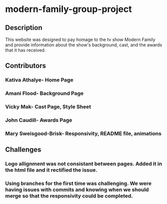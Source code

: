 # modern-family-group-project

## Description
This website was designed to pay homage to the tv show Modern Family and provide information about the show's background, cast, and the awards that it has received.

## Contributors
 ### Kativa Athalye- Home Page
 ### Amani Flood- Background Page
 ### Vicky Mak- Cast Page, Style Sheet
 ### John Caudill- Awards Page
 ### Mary Sweisgood-Brisk- Responsivity, README file, animations

 ## Challenges
  ### Logo allignment was not consistant between pages. Added it in the html file and it rectified the issue.
  ### Using branches for the first time was challenging. We were having issues with commits and knowing when we should merge so that the responsivity could be completed.
